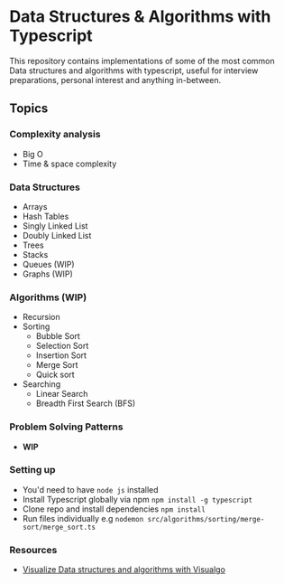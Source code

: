 # Data Structures & Algorithms with Typescript

This repository contains implementations of some of the most common Data structures and algorithms with typescript, useful for interview preparations, personal interest and anything in-between.

## Topics

### Complexity analysis

- Big O
- Time & space complexity

### Data Structures

- Arrays
- Hash Tables
- Singly Linked List
- Doubly Linked List
- Trees
- Stacks
- Queues (WIP)
- Graphs (WIP)

### Algorithms (WIP)

- Recursion
- Sorting
  - Bubble Sort
  - Selection Sort
  - Insertion Sort
  - Merge Sort
  - Quick sort
- Searching
  - Linear Search
  - Breadth First Search (BFS)

### Problem Solving Patterns

- **WIP**

### Setting up

- You'd need to have `node js` installed
- Install Typescript globally via npm `npm install -g typescript`
- Clone repo and install dependencies `npm install`
- Run files individually e.g `nodemon src/algorithms/sorting/merge-sort/merge_sort.ts`

### Resources

- [Visualize Data structures and algorithms with Visualgo](https://visualgo.net/en)
